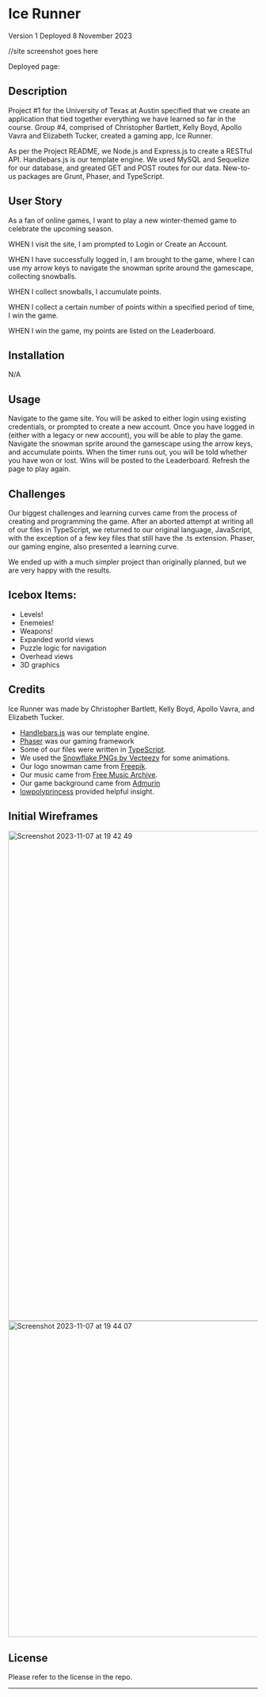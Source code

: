 # Ice Runner

Version 1
Deployed 8 November 2023

//site screenshot goes here

Deployed page: 

## Description

Project #1 for the University of Texas at Austin specified that we create an application that tied together everything we have learned so far in the course. Group #4, comprised of Christopher Bartlett, Kelly Boyd, Apollo Vavra and Elizabeth Tucker, created a gaming app, Ice Runner. 

As per the Project README, we Node.js and Express.js to create a RESTful API. Handlebars.js is our template engine. We used MySQL and Sequelize for our database, and greated GET and POST routes for our data. New-to-us packages are Grunt, Phaser, and TypeScript.

## User Story

As a fan of online games, I want to play a new winter-themed game to celebrate the upcoming season.

WHEN I visit the site, I am prompted to Login or Create an Account.

WHEN I have successfully logged in, I am brought to the game, where I can use my arrow keys to navigate the snowman sprite around the gamescape, collecting snowballs.

WHEN I collect snowballs, I accumulate points.

WHEN I collect a certain number of points within a specified period of time, I win the game.

WHEN I win the game, my points are listed on the Leaderboard.

## Installation

N/A

## Usage

Navigate to the game site. You will be asked to either login using existing credentials, or prompted to create a new account. Once you have logged in (either with a legacy or new account), you will be able to play the game. Navigate the snowman sprite around the gamescape using the arrow keys, and accumulate points. When the timer runs out, you will be told whether you have won or lost. Wins will be posted to the Leaderboard. Refresh the page to play again.


## Challenges

Our biggest challenges and learning curves came from the process of creating and programming the game. After an aborted attempt at writing all of our files in TypeScript, we returned to our original language, JavaScript, with the exception of a few key files that still have the .ts extension. Phaser, our gaming engine, also presented a learning curve.

We ended up with a much simpler project than originally planned, but we are very happy with the results.

## Icebox Items:
<ul>
<li>Levels!</li>
<li>Enemeies!</li>
<li>Weapons!</li>
<li>Expanded world views</li>
<li>Puzzle logic for navigation</li>
<li>Overhead views</li>
<li>3D graphics</li>
</ul>


## Credits

Ice Runner was made by Christopher Bartlett, Kelly Boyd, Apollo Vavra, and Elizabeth Tucker. 
<ul>
<li><a href="https://handlebarsjs.com" target=_blank>Handlebars.js</a> was our template engine.</li>
<li><a href="https://phaser.io" target=_blank>Phaser</a> was our gaming framework</li>
<li>Some of our files were written in <a href="https://www.typescriptlang.org" target=_blank>TypeScript</a>.</li>
<li>We used the <a href="https://www.vecteezy.com/free-png/snowflake">Snowflake PNGs by Vecteezy</a> for some animations.</li>
<li>Our logo snowman came from <a href="https://www.freepik.com/free-ai-image/3d-illustration-snowman-wearing-top-hat-mittens_77732308.htm#query=snowman&position=15&from_view=keyword&track=sph"" target=_blank>Freepik</a>.</li>
<li>Our music came from <a href="https://freemusicarchive.org/music/alena-smirnova/" target=_blank>Free Music Archive</a>.</li>
<li>Our game background came from <a href="https://admurin.itch.io/">Admurin</a></li>
<li><a href="https://www.youtube.com/watch?v=0qtg-9M3peI">lowpolyprincess</a> provided helpful insight.</li>
</ul>



## Initial Wireframes 

<img width="990" alt="Screenshot 2023-11-07 at 19 42 49" src="https://github.com/BitsTuck/mvc-tech-blog/assets/144712161/d91a0c08-87a2-4887-9f90-d4a0f13f08f9">

<img width="639" alt="Screenshot 2023-11-07 at 19 44 07" src="https://github.com/BitsTuck/mvc-tech-blog/assets/144712161/b2a0176b-936e-4a61-b03f-8f8c6c79f652">



## License

Please refer to the license in the repo.

---
